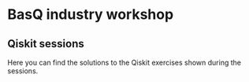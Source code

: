 # BasQ industry workshop
## Qiskit sessions

Here you can find the solutions to the Qiskit exercises shown during the sessions. 
